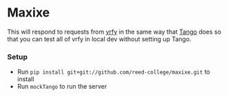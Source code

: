 # Maxixe

This will respond to requests from [vrfy](https://github.com/reed-college/vrfy) in the same way that [Tango](https://github.com/autolab/Tango) does so that you can test all of vrfy in local dev without setting up Tango.

### Setup
- Run `pip install git+git://github.com/reed-college/maxixe.git` to install
- Run `mockTango` to run the server
